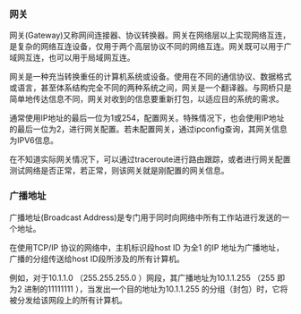 ### 网关 ###
网关(Gateway)又称网间连接器、协议转换器。网关在网络层以上实现网络互连，是复杂的网络互连设备，仅用于两个高层协议不同的网络互连。网关既可以用于广域网互连，也可以用于局域网互连。

网关是一种充当转换重任的计算机系统或设备。使用在不同的通信协议、数据格式或语言，甚至体系结构完全不同的两种系统之间，网关是一个翻译器。与网桥只是简单地传达信息不同，网关对收到的信息要重新打包，以适应目的系统的需求。

通常使用IP地址的最后一位为1或254，配置网关。特殊情况下，也会使用IP地址的最后一位为2，进行网关配置。若未配置网关，通过ipconfig查询，其网关信息为IPV6信息。

在不知道实际网关情况下，可以通过traceroute进行路由跟踪，或者进行网关配置测试网络是否正常，若正常，则该网关就是刚配置的网关信息。

### 广播地址 ###
广播地址(Broadcast Address)是专门用于同时向网络中所有工作站进行发送的一个地址。

在使用TCP/IP 协议的网络中，主机标识段host ID 为全1 的IP 地址为广播地址，广播的分组传送给host ID段所涉及的所有计算机。

例如，对于10.1.1.0 （255.255.255.0 ）网段，其广播地址为10.1.1.255 （255 即为2 进制的11111111 ），当发出一个目的地址为10.1.1.255 的分组（封包）时，它将被分发给该网段上的所有计算机。